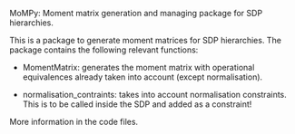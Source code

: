 MoMPy: Moment matrix generation and managing package for SDP hierarchies.

This is a package to generate moment matrices for SDP hierarchies. The package contains the following relevant functions:

 - MomentMatrix: generates the moment matrix with operational equivalences already taken into account (except normalisation).

 - normalisation_contraints: takes into account normalisation constraints. This is to be called inside the SDP and added as a constraint!

More information in the code files.